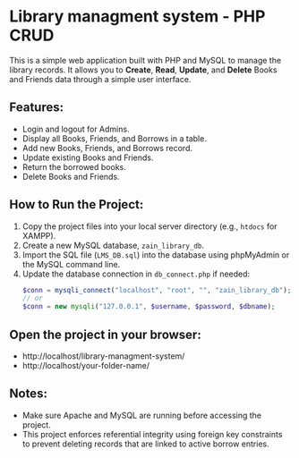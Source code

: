 # Library managment system - PHP CRUD

This is a simple web application built with PHP and MySQL to manage the library records.
It allows you to **Create**, **Read**, **Update**, and **Delete** Books and Friends data through a simple user interface.

## Features:
- Login and logout for Admins.
- Display all Books, Friends, and Borrows in a table.
- Add new Books, Friends, and Borrows record.
- Update existing Books and Friends.
- Return the borrowed books.
- Delete Books and Friends.

## How to Run the Project:
1. Copy the project files into your local server directory (e.g., `htdocs` for XAMPP).
2. Create a new MySQL database, `zain_library_db`.
3. Import the SQL file (`LMS_DB.sql`) into the database using phpMyAdmin or the MySQL command line.
4. Update the database connection in `db_connect.php` if needed:
   ```php
   $conn = mysqli_connect("localhost", "root", "", "zain_library_db");
   // or
   $conn = new mysqli("127.0.0.1", $username, $password, $dbname);
   
## Open the project in your browser:
- http://localhost/library-managment-system/
- http://localhost/your-folder-name/

## Notes:
- Make sure Apache and MySQL are running before accessing the project.
- This project enforces referential integrity using foreign key constraints to prevent deleting records that are linked to active borrow entries.

